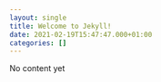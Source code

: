 ```yaml
---
layout: single
title: Welcome to Jekyll!
date: 2021-02-19T15:47:47.000+01:00
categories: []
---
```


No content yet
